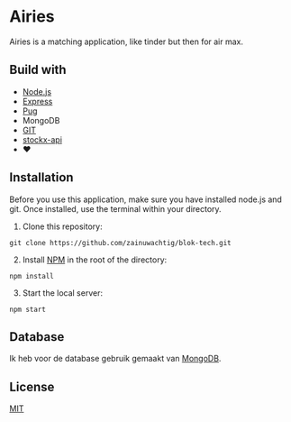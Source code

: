 # Airies

Airies is a matching application, like tinder but then for air max.

## Build with

- [Node.js](https://nodejs.org/en/)
- [Express](https://expressjs.com/)
- [Pug](https://pugjs.org/api/getting-started.html)
- MongoDB
- [GIT](https://git-scm.com/)
- [stockx-api](https://www.npmjs.com/package/stockx-api)
- :heart:

## Installation

Before you use this application, make sure you have installed node.js and git. Once installed, use the terminal within your directory.

1. Clone this repository:

```
git clone https://github.com/zainuwachtig/blok-tech.git
```

2. Install [NPM](https://www.npmjs.com/get-npm) in the root of the directory:

```
npm install
```

3. Start the local server:

```
npm start
```

## Database

Ik heb voor de database gebruik gemaakt van [MongoDB](https://docs.mongodb.com/manual/introduction/).

## License

[MIT](https://github.com/zainuwachtig/blok-tech/blob/master/LICENSE)
